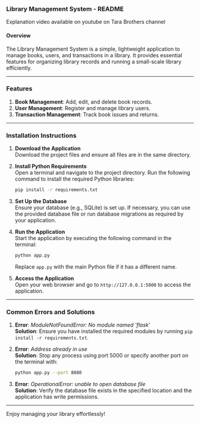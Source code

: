 ### Library Management System - README

Explanation video available on youtube on Tara Brothers channel

#### Overview
The Library Management System is a simple, lightweight application to manage books, users, and transactions in a library. It provides essential features for organizing library records and running a small-scale library efficiently.

---

### Features
1. **Book Management**: Add, edit, and delete book records.  
2. **User Management**: Register and manage library users.  
3. **Transaction Management**: Track book issues and returns.  

---

### Installation Instructions

1. **Download the Application**  
   Download the project files and ensure all files are in the same directory.

2. **Install Python Requirements**  
   Open a terminal and navigate to the project directory. Run the following command to install the required Python libraries:
   ```bash
   pip install -r requirements.txt
   ```

3. **Set Up the Database**  
   Ensure your database (e.g., SQLite) is set up. If necessary, you can use the provided database file or run database migrations as required by your application.

4. **Run the Application**  
   Start the application by executing the following command in the terminal:
   ```bash
   python app.py
   ```
   Replace `app.py` with the main Python file if it has a different name.

5. **Access the Application**  
   Open your web browser and go to `http://127.0.0.1:5000` to access the application.

---

### Common Errors and Solutions

1. **Error**: *ModuleNotFoundError: No module named 'flask'*  
   **Solution**: Ensure you have installed the required modules by running `pip install -r requirements.txt`.

2. **Error**: *Address already in use*  
   **Solution**: Stop any process using port 5000 or specify another port on the terminal with:  
   ```bash
   python app.py --port 8080
   ```

3. **Error**: *OperationalError: unable to open database file*  
   **Solution**: Verify the database file exists in the specified location and the application has write permissions.

---

Enjoy managing your library effortlessly!
